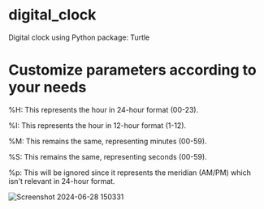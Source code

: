 # digital_clock
Digital clock using Python package: Turtle

# Customize parameters according to your needs #

%H: This represents the hour in 24-hour format (00-23).

%I: This represents the hour in 12-hour format (1-12).

%M: This remains the same, representing minutes (00-59).

%S: This remains the same, representing seconds (00-59).

%p: This will be ignored since it represents the meridian (AM/PM) which isn't relevant in 24-hour format.


![Screenshot 2024-06-28 150331](https://github.com/ankit-tejwan/digital_clock/assets/77053184/73760a1a-1224-46e0-8ab9-c20ef8c93321)
